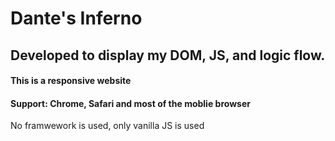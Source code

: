 <h1>Dante's Inferno</h1>
<h2>Developed to display my DOM, JS, and logic flow.</h2>
<h4>This is a responsive website</h4>
<h4>Support: Chrome, Safari and most of the moblie browser</h4>
<p>No framwework is used, only vanilla JS is used</p>

